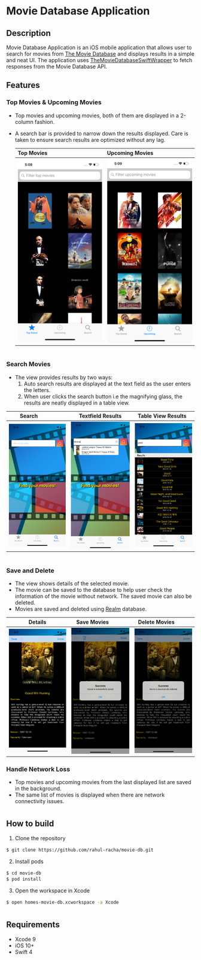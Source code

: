 # Movie Database Application
## Description
Movie Database Application is an iOS mobile application that allows user to search for movies from [The Movie Database](https://developers.themoviedb.org/3/getting-started/introduction) and displays results in a simple and neat UI. The application uses [TheMovieDatabaseSwiftWrapper](https://github.com/gkye/TheMovieDatabaseSwiftWrapper) to fetch responses from the Movie Database API.

## Features

### Top Movies & Upcoming Movies
- Top movies and upcoming movies, both of them are displayed in a 2-column fashion.
- A search bar is provided to narrow down the results displayed. Care is taken to ensure search results are optimized without any lag.

  | Top Movies                                                 | Upcoming Movies                                            |
  |------------------------------------------------------------|------------------------------------------------------------|
  | <img src="./resources/top-movies.png" width="250"/>        | <img src="./resources/upcoming-movies.png" width="250"/>   |

#
### Search Movies
- The view provides results by two ways:
  1) Auto search results are displayed at the text field as the user enters the letters.
  2) When user clicks the search button i.e the magnifying glass, the results are neatly displayed in a table view.

| Search                                        |  Textfield Results                            | Table View Results     |
|-----------------------------------------------|-----------------------------------------------|------------------------|
|<img src="./resources/search.png" width="250"/>|<img src="./resources/searchtextfield.png" width="250"/>|<img src="./resources/table-results.png" width="250"/>| 
 
#  
### Save and Delete
- The view shows details of the selected movie.
- The movie can be saved to the database to help user check the information of the movie without network. The saved movie can also be deleted.
- Movies are saved and deleted using [Realm](https://realm.io/docs/swift/latest/) database.

Details                                          | Save Movies                                  | Delete Movies              |
-------------------------------------------------|----------------------------------------------|----------------------------|
<img src="./resources/detail-2.png" width="250"/>| <img src="./resources/save.png" width="250"/>| <img src="./resources/delete.png" width="250"/>|

### Handle Network Loss
- Top movies and upcoming movies from the last displayed list are saved in the background.
- The same list of movies is displayed when there are network connectivity issues.

#
## How to build
1. Clone the repository
```bash
$ git clone https://github.com/rahul-racha/movie-db.git
```
2. Install pods
```bash
$ cd movie-db
$ pod install
```
3. Open the workspace in Xcode
```bash
$ open homes-movie-db.xcworkspace -a Xcode
```
#
## Requirements

* Xcode 9
* iOS 10+
* Swift 4

